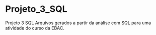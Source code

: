 # Projeto_3_SQL
Projeto 3 SQL
Arquivos gerados a partir da análise com SQL para uma atividade do curso da EBAC.
